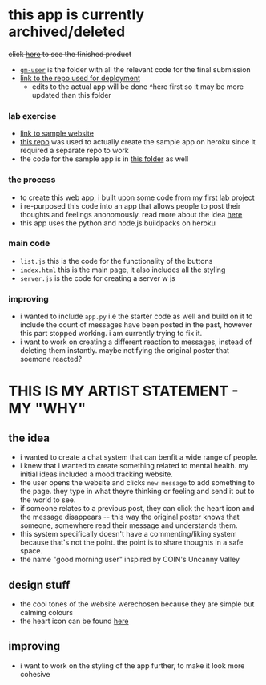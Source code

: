 # this app is currently archived/deleted

~~click [here](https://gmuser.herokuapp.com/) to see the finished product~~
- [`gm-user`](https://github.com/robots-make-art-too/Prachi_Sadhwani/tree/main/Labs/being-there-together/gm-user) is the folder with all the relevant code for the final submission
- [link to the repo used for deployment](https://github.com/prach19/EECS1720-LAB3-heroku)
  - edits to the actual app will be done ^here first so it may be more updated than this folder

### lab exercise
  - [link to sample website](https://eecs-sample.herokuapp.com/)
  - [this repo](prach19/1720_lab3_sample) was used to actually create the sample app on heroku since it required a separate repo to work
  - the code for the sample app is in [this folder](https://github.com/robots-make-art-too/Prachi_Sadhwani/tree/main/Labs/being-there-together/sample_web_app) as well

### the process
* to create this web app, i built upon some code from my [first lab project](https://github.com/robots-make-art-too/Prachi_Sadhwani/tree/main/Labs/lens-for-the-internet)
* i re-purposed this code into an app that allows people to post their thoughts and feelings anonomously. read more about the idea [here](https://github.com/robots-make-art-too/Prachi_Sadhwani/blob/main/Labs/being-there-together/statement.md)
* this app uses the python and node.js buildpacks on heroku

### main code
* `list.js` this is the code for the functionality of the buttons 
* `index.html` this is the main page, it also includes all the styling
* `server.js` is the code for creating a server w js

### improving
- i wanted to include `app.py` i.e the starter code as well and build on it to include the count of messages have been posted in the past, however this part stopped working. i am currently trying to fix it. 
- i want to work on creating a different reaction to messages, instead of deleting them instantly. maybe notifying the original poster that soemone reacted?


# THIS IS MY ARTIST STATEMENT - MY "WHY"
## the idea
- i wanted to create a chat system that can benfit a wide range of people.
- i knew that i wanted to create something related to mental health. my initial ideas included a mood tracking website.
- the user opens the website and clicks `new message` to add something to the page. they type in what theyre thinking or feeling and send it out to the world to see. 
- if someone relates to a previous post, they can click the heart icon and the message disappears -- this way the original poster knows that someone, somewhere read their message and understands them. 
- this system specifically doesn't have a commenting/liking system because that's not the point. the point is to share thoughts in a safe space.
- the name "good morning user" inspired by COIN's Uncanny Valley 

## design stuff
- the cool tones of the website werechosen because they are simple but calming colours
- the heart icon can be found [here](https://www.flaticon.com/premium-icon/heart_2077504?term=heart&related_id=2077504)

## improving
- i want to work on the styling of the app further, to make it look more cohesive
